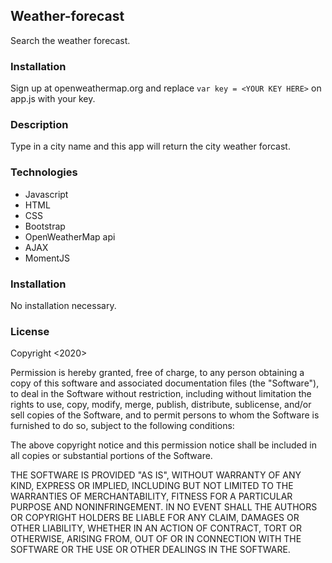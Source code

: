 ## Weather-forecast
Search the weather forecast.

### Installation
Sign up at openweathermap.org and replace `var key = <YOUR KEY HERE>` on app.js with your key.

### Description
Type in a city name and this app will return the city weather forcast. 

### Technologies

 - Javascript
 - HTML
 - CSS
 - Bootstrap
 - OpenWeatherMap api
 - AJAX
 - MomentJS

### Installation
No installation necessary.

### License
Copyright <2020>

Permission is hereby granted, free of charge, to any person obtaining a copy of this software and associated documentation files (the "Software"), to deal in the Software without restriction, including without limitation the rights to use, copy, modify, merge, publish, distribute, sublicense, and/or sell copies of the Software, and to permit persons to whom the Software is furnished to do so, subject to the following conditions:

The above copyright notice and this permission notice shall be included in all copies or substantial portions of the Software.

THE SOFTWARE IS PROVIDED "AS IS", WITHOUT WARRANTY OF ANY KIND, EXPRESS OR IMPLIED, INCLUDING BUT NOT LIMITED TO THE WARRANTIES OF MERCHANTABILITY, FITNESS FOR A PARTICULAR PURPOSE AND NONINFRINGEMENT. IN NO EVENT SHALL THE AUTHORS OR COPYRIGHT HOLDERS BE LIABLE FOR ANY CLAIM, DAMAGES OR OTHER LIABILITY, WHETHER IN AN ACTION OF CONTRACT, TORT OR OTHERWISE, ARISING FROM, OUT OF OR IN CONNECTION WITH THE SOFTWARE OR THE USE OR OTHER DEALINGS IN THE SOFTWARE.
